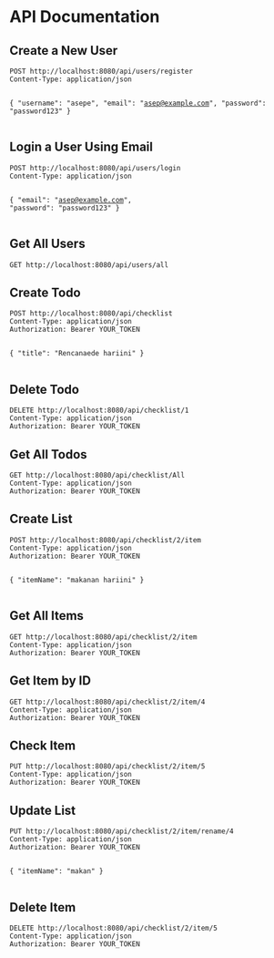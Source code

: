 <!DOCTYPE html>
<html lang="en">
<head>
    <meta charset="UTF-8">
    <meta name="viewport" content="width=device-width, initial-scale=1.0">
</head>
<body>

<h1>API Documentation</h1>

<h2>Create a New User</h2>
<pre><code>POST http://localhost:8080/api/users/register
Content-Type: application/json

{
  "username": "asepe",
  "email": "asep@example.com",
  "password": "password123"
}</code></pre>

<h2>Login a User Using Email</h2>
<pre><code>POST http://localhost:8080/api/users/login
Content-Type: application/json

{
  "email": "asep@example.com",
  "password": "password123"
}</code></pre>

<h2>Get All Users</h2>
<pre><code>GET http://localhost:8080/api/users/all</code></pre>

<h2>Create Todo</h2>
<pre><code>POST http://localhost:8080/api/checklist
Content-Type: application/json
Authorization: Bearer YOUR_TOKEN

{
  "title": "Rencanaede hariini"
}</code></pre>

<h2>Delete Todo</h2>
<pre><code>DELETE http://localhost:8080/api/checklist/1
Content-Type: application/json
Authorization: Bearer YOUR_TOKEN</code></pre>

<h2>Get All Todos</h2>
<pre><code>GET http://localhost:8080/api/checklist/All
Content-Type: application/json
Authorization: Bearer YOUR_TOKEN</code></pre>

<h2>Create List</h2>
<pre><code>POST http://localhost:8080/api/checklist/2/item
Content-Type: application/json
Authorization: Bearer YOUR_TOKEN

{
  "itemName": "makanan hariini"
}</code></pre>

<h2>Get All Items</h2>
<pre><code>GET http://localhost:8080/api/checklist/2/item
Content-Type: application/json
Authorization: Bearer YOUR_TOKEN</code></pre>

<h2>Get Item by ID</h2>
<pre><code>GET http://localhost:8080/api/checklist/2/item/4
Content-Type: application/json
Authorization: Bearer YOUR_TOKEN</code></pre>

<h2>Check Item</h2>
<pre><code>PUT http://localhost:8080/api/checklist/2/item/5
Content-Type: application/json
Authorization: Bearer YOUR_TOKEN</code></pre>

<h2>Update List</h2>
<pre><code>PUT http://localhost:8080/api/checklist/2/item/rename/4
Content-Type: application/json
Authorization: Bearer YOUR_TOKEN

{
  "itemName": "makan"
}</code></pre>

<h2>Delete Item</h2>
<pre><code>DELETE http://localhost:8080/api/checklist/2/item/5
Content-Type: application/json
Authorization: Bearer YOUR_TOKEN</code></pre>

</body>
</html>
